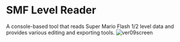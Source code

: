 # SMF Level Reader
A console-based tool that reads Super Mario Flash 1/2 level data and provides various editing and exporting tools.
![ver09screen](https://github.com/user-attachments/assets/b6bd48d7-93f7-4d35-85f5-7394103d7b09)